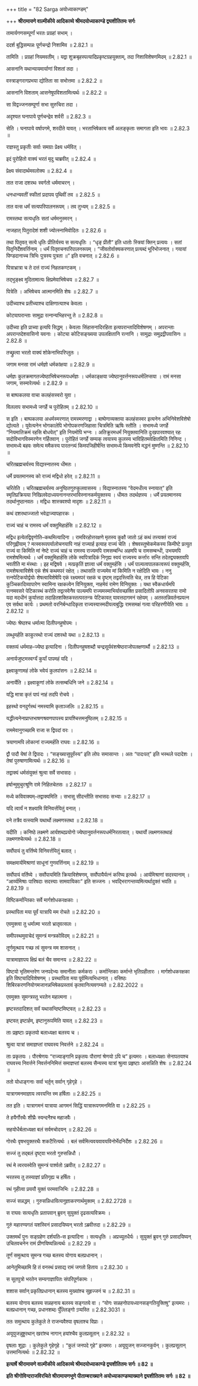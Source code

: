 +++
title = "82 Sarga अयोध्याकाण्डम्"

+++
**श्रीरामायणे वाल्मीकीये आदिकाव्ये श्रीमदयोध्याकाण्डे द्व्यशीतितमः सर्गः**

तामार्यगणसम्पूर्णां भरतः प्रग्रहां सभाम् ।

ददर्श बुद्धिसम्पन्नः पूर्णचन्द्रो निशामिव ॥ 2.82.1 ॥

तामिति । प्रग्रहां नियमवतीम् । यद्वा शुक्रबृहस्पत्यादिप्रकृष्टग्रहयुक्ताम्, तदा निशाविशेषणमिदम् ॥ 2.82.1 ॥

आसनानि यथान्यायमार्याणां विशतां तदा ।

वस्त्राङ्गरागप्रभया द्योतिता सा सभोत्तमा ॥ 2.82.2 ॥

आसनानि विशताम् आसनेषूपविशतामित्यर्थः ॥ 2.82.2 ॥

सा विद्वज्जनसम्पूर्णा सभा सुरुचिरा तदा ।

अदृश्यत घनापाये पूर्णचन्द्रेव शर्वरी ॥ 2.82.3 ॥

सेति । घनापाये वर्षापगमे, शरदीते यावत् । भरताभिषेकाय सर्वे अलङ्कृताः समागता इति भावः ॥ 2.82.3 ॥

राज्ञस्तु प्रकृतीः सर्वाः समग्राः प्रेक्ष्य धर्मवित् ।

इदं पुरोहितो वाक्यं भरतं मृदु चाब्रवीत् ॥ 2.82.4 ॥

प्रेक्ष्य संवादार्थमवलोक्य ॥ 2.82.4 ॥

तात राजा दशरथः स्वर्गतो धर्ममाचरन् ।

धनधान्यवतीं स्फीतां प्रदापय पृथिवीं तव ॥ 2.82.5 ॥

तात वत्स धर्मं सत्यपरिपालनरूपम् । तव तुभ्यम् ॥ 2.82.5 ॥

रामस्तथा सत्यधृतिः सतां धर्ममनुस्मरन् ।

नाजहात् पितुरादेशं शशी ज्योत्स्नामिवोदितः ॥ 2.82.6 ॥

तथा पितृवत् सत्ये धृतिः प्रीतिर्यस्य स सत्यधृतिः । “धृङ् प्रीतौ” इति धातोः स्त्रियां क्तिन् प्रत्ययः । सतां पितृनिर्देशवर्त्तिनाम् । धर्मं पितृवचनपरिपालनरूपम् । “जीवतोर्वाक्यकरणात् प्रत्यब्दं भूरिभोजनात् । गयायां पिण्डदानाच्च त्रिभिः पुत्रस्य पुत्रता ॥” इति वचनात् ॥ 2.82.6 ॥

पित्राभ्रात्रा च ते दत्तं राज्यं निहतकण्टकम् ।

तद्भुङ्क्ष्व मुदितामात्यः क्षिप्रमेवाभिषेचय ॥ 2.82.7 ॥

पित्रेति । अभिषेचय आत्मानमिति शेषः ॥ 2.82.7 ॥

उदीच्याश्च प्रतीच्याश्च दाक्षिणात्याश्च केवलाः ।

कोट्यापरान्ताः सामुद्रा रत्नान्यभिहरन्तु ते ॥ 2.82.8 ॥

उदीच्या इति प्राच्या इत्यपि सिद्धम् । केवलाः सिंहासनादिरहिता इत्यपरान्तादिविशेषणम् । अपरान्ताः अपरान्तदेशवासिनो यवनाः । कोट्या कोटिसङ्ख्यया उपलक्षितानि रत्नानि । सामुद्राः समुद्रद्वीपवासिनः ॥ 2.82.8 ॥

तच्छ्रुत्वा भरतो वाक्यं शोकेनाभिपरिप्लुतः ।

जगाम मनसा रामं धर्मज्ञो धर्मकांक्षया ॥ 2.82.9 ॥

धर्मज्ञः कुलक्रमागतज्येष्ठाभिषेचनरूपधर्मज्ञः । धर्मकाङ्क्षया ज्येष्ठानुवर्त्तनरूपधर्मलिप्सया । रामं मनसा जगाम, सस्मारेत्यर्थः ॥ 2.82.9 ॥

स बाष्पकलया वाचा कलहंसस्वरो युवा ।

विललाप सभामध्ये जगर्हे च पुरोहितम् ॥ 2.82.10 ॥

स इति । बाष्पकलया अधर्मस्मरणात् रामस्मरणाद्वा । बाष्पेणाव्यक्तया कलहंसस्वर इत्यनेन अभिनिवेशविशेषो द्योत्यते । युवेत्यनेन भोगकालेपि भोगोपकरणजिहासा चित्रमिति ऋषिः स्तौति । सभामध्ये जगर्हे “नियमातिक्रमं रहसि बोधयेत्” इति नियमोपि भग्नः । अतिक्रूरमधर्मं नियुक्तवानिति दुःखपारवश्यात् रहः सदोविभागविस्मरणेन गर्हितवान् । पुरोहितं जगर्हे सम्यक् त्वयास्य कुलस्य भाविहितमवेक्षितमिति निनिन्द । सभामध्ये बहवः समेत्य ममैकस्य पारतन्त्र्यं किमपजिहीर्षन्ति सभामध्ये किमवनेपि मद्धनं मुष्णन्ति ॥ 2.82.10 ॥

चरितब्रह्मचर्यस्य विद्यास्नातस्य धीमतः ।

धर्मे प्रयतमानस्य को राज्यं मद्विधो हरेत् ॥ 2.82.11 ॥

चरितेति । चरितब्रह्मचर्यस्य अनुष्ठितगुरुकुलवासस्य । विद्यास्नातस्य “वेदमधीत्य स्नायात्” इति स्मृतिप्रक्रियया निखिलवेदाध्ययनानन्तरभाविस्नानकर्मयुक्तस्य । धीमतः तदर्थज्ञस्य । धर्मे प्रयतमानस्य तदर्थानुष्ठानवतः । मद्विधः शास्त्रवश्यो मादृशः ॥ 2.82.11 ॥

कथं दशरथाज्जातो भवेद्राज्यापहारकः ।

राज्यं चाहं च रामस्य धर्मं वक्तुमिहार्हसि ॥ 2.82.12 ॥

मद्विध इत्येतद्विवृणोति–कथमित्यादिना । रामविरहोत्तरक्षणे मृतस्य कुक्षौ जातो ऽहं कथं तत्त्यक्तं राज्यं परिगृह्णीयाम् ? मत्स्वरूपपर्यालोचनयापि नाहं राज्यार्ह इत्याह राज्यं चेति । शेषवस्तुष्वेकमेकस्य किमीष्टे प्रत्युत राज्यं वा किमिति मां नेष्टे राज्यं चाहं च रामस्य राज्यमपि रामसम्बन्धि अहमपि च रामसम्बन्धी, उभयमपि रामशेषमित्यर्थः । धर्मं वक्तुमिहार्हसि लोके स्वपित्रादिकं निगृह्य स्वयं राज्यस्य कर्त्तारः सन्ति तदेतद्व्यक्तावपि भवतीति मा मंस्थाः । इह मद्विषये । मत्प्रकृतिं ज्ञात्वा धर्मं वक्तुमर्हसि । धर्मं पाल्यत्वपालकत्वरूपं वक्तुमर्हसि, रामशेषत्वाविशेषे एकं शेषं कथमपरं रक्षेत् । तथासति राज्यमेव मां किमिति न रक्षेदिति भावः । ननु रत्नपेटिकयोर्द्वयोः शेषत्वाविशेषेपि एकं रक्ष्यमपरं रक्षकं च दृष्टम् तद्वदस्त्विति चेन्न, तत्र हि पेटिका कुञ्चिकादिव्यापारेण स्वामिना रक्षकत्वेन विनियुक्ता, नाहमेवं रामेण विनियुक्तः । यथा स्वैकधार्यमपि रत्नमवसरे पेटिकास्थं करोति तद्वत्स्वेनैव पाल्यमपि राज्यमस्माभिर्यावच्छक्ति प्रसादितोपि अनवसरतया रामो यदा मदधीनं कुर्यात्तदा तदाहितशक्तिकस्तत्परतन्त्रः पेटिकावत् यावत्तदागमनं रक्षेयम् । अतस्तन्निवर्तनप्रयत्न एव सर्वथा कार्यः । प्रथमतो वरनिर्बन्धादिकृता राज्यस्यास्मदीयत्वबुद्धिः रामसमक्षं गत्वा परिहरणीयेति भावः ॥ 2.82.12 ॥

ज्येष्ठः श्रेष्ठश्च धर्मात्मा दिलीपनहुषोपमः ।

लब्धुमर्हति काकुत्स्थो राज्यं दशरथो यथा ॥ 2.82.13 ॥

वक्तव्यं धर्ममाह–ज्येष्ठ इत्यादिना । दिलीपनहुषशब्दौ चन्द्रसूर्यवंशश्रेष्ठराजोपलक्षणार्थौ ॥ 2.82.13 ॥

अनार्यजुष्टमस्वर्ग्यं कुर्यां पापमहं यदि ।

इक्ष्वाकूणामहं लोके भवेयं कुलपांसनः ॥ 2.82.14 ॥

अनार्येति । इक्ष्वाकूणां लोके तत्सम्बधिनि जने ॥ 2.82.14 ॥

यद्धि मात्रा कृतं पापं नाहं तदपि रोचये ।

इहस्थो वनदुर्गस्थं नमस्यामि कृताञ्जलिः ॥ 2.82.15 ॥

यद्धीत्यनेनाप्राप्तभाषणश्रवणपापस्य प्रायश्चित्तमनुष्ठितम् ॥ 2.82.15 ॥

राममेवानुगच्छामि राजा स द्विपदां वरः ।

त्रयाणामपि लोकानां राज्यमर्हति राघवः ॥ 2.82.16 ॥

द्वौ पादौ येषां ते द्विपादः । “सङ्ख्यासुपूर्वंस्य” इति लोपः समासान्तः । अतः “पादःपत्” इति भस्थले पदादेशः । तेषां पुरुषाणामित्यर्थः ॥ 2.82.16 ॥

तद्वाक्यं धर्मसंयुक्तं श्रुत्वा सर्वे सभासदः ।

हर्षान्मुमुचुरश्रूणि रामे निहितचेतसः ॥ 2.82.17 ॥

मध्ये कविवाक्यम्–तद्वाक्यमिति । सभासु सीदन्तीति सभासदः सभ्याः ॥ 2.82.17 ॥

यदि त्वार्यं न शक्ष्यामि विनिवर्त्तयितुं वनात् ।

वने तत्रैव वत्स्यामि यथार्थो लक्ष्मणस्तथा ॥ 2.82.18 ॥

यदीति । कनिष्ठे लक्ष्मणे आर्यशब्दप्रयोगो ज्येष्ठानुवर्त्तनरूपधर्मनिरतत्वात् । यथार्यो लक्ष्मणस्तथाहं लक्ष्मणश्चेत्यर्थः ॥ 2.82.18 ॥

सर्वोपायं तु वर्त्तिष्ये विनिवर्त्तयितुं बलात् ।

समक्षमार्यमिश्राणां साधूनां गुणवर्त्तिनाम् ॥ 2.82.19 ॥

सर्वोपायं वर्तिष्ये । सर्वोपायमिति क्रियाविशेषणम्, सर्वोपायैर्यत्नं करिष्य इत्यर्थः । आर्यमिश्राणां सदस्यानाम् । “आर्य्यमिश्राः पारिषदाः सदस्याः सामवायिकाः” इति सज्जनः । भवद्भिरागन्तव्यमित्यर्थादुक्तं भवति ॥ 2.82.19 ॥

विष्टिकर्मान्तिकाः सर्वे मार्गशोधकरक्षकाः ।

प्रस्थापिता मया पूर्वं यात्रापि मम रोचते ॥ 2.82.20 ॥

एवमुक्त्वा तु धर्मात्मा भरतो भ्रातृवत्सलः ।

समीपस्थमुवाचेदं सुमन्त्रं मन्त्रकोविदम् ॥ 2.82.21 ॥

तूर्णमुत्थाय गच्छ त्वं सुमन्त्र मम शासनात् ।

यात्रामाज्ञापय क्षिप्रं बलं चैव समानय ॥ 2.82.22 ॥

विष्टयो भृतिमन्तरेण जनपदेभ्यः समानीताः कर्मकराः । कर्मान्तिकाः कर्मान्ते भृतिग्रहीतारः । मार्गशोधकरक्षका इति विष्ट्यादिविशेषणम् । प्रस्थापिता मया पूर्वमित्यभिधानात् । वसिष्ठः शिबिरकरणनियोगमजानन्नभिषेकप्रस्तावं कृतवानित्यवगम्यते ॥ 2.82.2022 ॥

एवमुक्तः सुमन्त्रस्तु भरतेन महात्मना ।

हृष्टस्तदादिशत् सर्वं यथासन्दिष्टमिष्टवत् ॥ 2.82.23 ॥

इष्टवत् इष्टार्हम्, इष्टानुरूपमिति यावत् ॥ 2.82.23 ॥

ताः प्रहृष्टाः प्रकृतयो बलाध्यक्षा बलस्य च ।

श्रुत्वा यात्रां समाज्ञप्तां राघवस्य निवर्त्तने ॥ 2.82.24 ॥

ताः प्रकृतयः । पौरश्रेणयः “राज्याङ्गानि प्रकृतयः पौराणां श्रेणयो ऽपि च” इत्यमरः । बलाध्यक्षाः सेनापतयश्च राघवस्य निवर्त्तने निवर्त्तननिमित्तं समाज्ञप्तां बलस्य सैन्यस्य यात्रां श्रुत्वा प्रहृष्टाः आसन्निति शेषः ॥ 2.82.24 ॥

ततो योधाङ्गनाः सर्वा भर्तृ़न् सर्वान् गृहेगृहे ।

यात्रागमनमाज्ञाय त्वरयन्ति स्म हर्षिताः ॥ 2.82.25 ॥

तत इति । यात्रागमनं यात्राया आगमनं सिद्धिं यात्रारूपगमनमिति वा ॥ 2.82.25 ॥

ते हयैर्गोरथैः शीघ्रैः स्यन्दनैश्च महाजवैः ।

सहयोधैर्बलाध्यक्षा बलं सर्वमचोदयन् ॥ 2.82.26 ॥

गोरथैः वृषभयुक्तरथैः शकटैरित्यर्थः । बलं सर्वमित्यवयवावयविनोर्भेदनिर्देशः ॥ 2.82.26 ॥

सज्जं तु तद्बलं दृष्ट्वा भरतो गुरुसन्निधौ ।

रथं मे त्वरयस्वेति सुमन्त्रं पार्श्वतो ऽब्रवीत् ॥ 2.82.27 ॥

भरतस्य तु तस्याज्ञां प्रतिगृह्य च हर्षितः ।

रथं गृहीत्वा प्रययौ युक्तं परमवाजिभिः ॥ 2.82.28 ॥

सज्जं सन्नद्धम् । गुरुसन्निधावित्यनुज्ञाकरणार्थमुक्तम् ॥ 2.82.2728 ॥

स राघवः सत्यधृतिः प्रतापवान् ब्रुवन् सुयुक्तं दृढसत्यविक्रमः ।

गुरुं महारण्यगतं यशस्विनं प्रसादयिष्यन् भरतो ऽब्रवीत्तदा ॥ 2.82.29 ॥

उक्तमर्थं पुनः सङ्ग्रहेण दर्शयति–स इत्यादिना । सत्यधृतिः । अप्रच्युतधैर्यः । सुयुक्तं ब्रुवन् गुरुं प्रसादयिष्यन् उचितवचनेन रामं प्रीणयिष्यन्नित्यर्थः ॥ 2.82.29 ॥

तूर्णं समुत्थाय सुमन्त्र गच्छ बलस्य योगाय बलप्रधानान् ।

आनेतुमिच्छामि हि तं वनस्थं प्रसाद्य रामं जगतो हिताय ॥ 2.82.30 ॥

स सूतपुत्रो भरतेन सम्यगाज्ञापितः संपरिपूर्णकामः ।

शशास सर्वान् प्रकृतिप्रधानान् बलस्य मुख्यांश्च सुहृज्जनं च ॥ 2.82.31 ॥

बलस्य योगाय बलस्य सन्नहनाय बलस्य सङ्गतये वा । “योगः सन्नहनोपायध्यानसङ्गतियुक्तिषु” इत्यमरः । बलप्रधानान् गच्छ, प्रधानशब्दः पुँल्लिङ्गो ऽप्यस्ति ॥ 2.82.3031 ॥

ततः समुत्थाय कुलेकुले ते राजन्यवैश्या वृषलाश्च विप्राः ।

अयूयुजन्नुष्ट्ररथान् खरांश्च नागान् हयांश्चैव कुलप्रसूतान् ॥ 2.82.32 ॥

वृषलाः शूद्राः । कुलेकुले गृहेगृहे । “कुलं जनपदे गृहे” इत्यमरः । अयूयुजन् सज्जानकुर्वन् । कुलप्रसूतान् उत्तमानित्यर्थः ॥ 2.82.32 ॥

**इत्यार्षे श्रीरामायणे वाल्मीकीये आदिकाव्ये श्रीमदयोध्याकाण्डे द्व्यशीतितमः सर्गः ॥ 82 ॥**

**इति श्रीगोविन्दराजविरचिते श्रीरामायणभूणे पीताम्बराख्याने अयोध्याकाण्डव्याख्याने द्व्यशीतितमः सर्गः ॥ 82 ॥**
